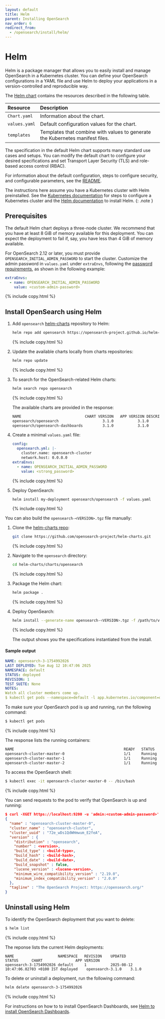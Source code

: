 ```yaml
---
layout: default
title: Helm
parent: Installing OpenSearch
nav_order: 6
redirect_from:
  - /opensearch/install/helm/
---
```


# Helm

Helm is a package manager that allows you to easily install and manage OpenSearch in a Kubernetes cluster. You can define your OpenSearch configurations in a YAML file and use Helm to deploy your applications in a version-controlled and reproducible way.

The [Helm chart](https://github.com/opensearch-project/helm-charts) contains the resources described in the following table.

Resource | Description
:--- | :---
`Chart.yaml` |  Information about the chart.
`values.yaml` |  Default configuration values for the chart.
`templates` |  Templates that combine with values to generate the Kubernetes manifest files.

The specification in the default Helm chart supports many standard use cases and setups. You can modify the default chart to configure your desired specifications and set Transport Layer Security (TLS) and role-based access control (RBAC).

For information about the default configuration, steps to configure security, and configurable parameters, see the
[README](https://github.com/opensearch-project/helm-charts/blob/main/README.md).

The instructions here assume you have a Kubernetes cluster with Helm preinstalled. See the [Kubernetes documentation](https://kubernetes.io/docs/setup/) for steps to configure a Kubernetes cluster and the [Helm documentation](https://helm.sh/docs/intro/install/) to install Helm.
{: .note }

## Prerequisites

The default Helm chart deploys a three-node cluster. We recommend that you have at least 8 GiB of memory available for this deployment. You can expect the deployment to fail if, say, you have less than 4 GiB of memory available.

For OpenSearch 2.12 or later, you must provide `OPENSEARCH_INITIAL_ADMIN_PASSWORD` to start the cluster. Customize the admin password in `values.yaml` under `extraEnvs`, following the [password requirements]({{site.url}}{{site.baseurl}}/install-and-configure/install-opensearch/docker/#password-requirements), as shown in the following example:

```yaml
extraEnvs:
  - name: OPENSEARCH_INITIAL_ADMIN_PASSWORD
    value: <custom-admin-password>
```
{% include copy.html %}

## Install OpenSearch using Helm

1. Add `opensearch` [helm-charts](https://github.com/opensearch-project/helm-charts) repository to Helm:

   ```bash
   helm repo add opensearch https://opensearch-project.github.io/helm-charts/
   ```
   {% include copy.html %}

1. Update the available charts locally from charts repositories:

   ```bash
   helm repo update
   ```
   {% include copy.html %}

1. To search for the OpenSearch-related Helm charts:

   ```bash
   helm search repo opensearch
   ```
   {% include copy.html %}

   The available charts are provided in the response:

   ```bash
   NAME                            	CHART VERSION	APP VERSION	DESCRIPTION                           
   opensearch/opensearch                  	3.1.0        	3.1.0      	A Helm chart for OpenSearch                      
   opensearch/opensearch-dashboards       	3.1.0        	3.1.0      	A Helm chart for OpenSearch Dashboards
   ```

1. Create a minimal `values.yaml` file:

   ```yaml
   config:
     opensearch.yml: |-
       cluster.name: opensearch-cluster
       network.host: 0.0.0.0
   extraEnvs:
     - name: OPENSEARCH_INITIAL_ADMIN_PASSWORD
       value: <strong_password>
   ```
   {% include copy.html %}

1. Deploy OpenSearch:

   ```bash
   helm install my-deployment opensearch/opensearch -f values.yaml
   ```
   {% include copy.html %}

You can also build the `opensearch-<VERSION>.tgz` file manually:

1. Clone the [helm-charts repo](https://github.com/opensearch-project/helm-charts/tree/main):

   ```bash
   git clone https://github.com/opensearch-project/helm-charts.git
   ```
   {% include copy.html %}

1. Navigate to the `opensearch` directory:

   ```bash
   cd helm-charts/charts/opensearch
   ```
   {% include copy.html %}

1. Package the Helm chart:

   ```bash
   helm package .
   ```
   {% include copy.html %}

1. Deploy OpenSearch:

   ```bash
   helm install --generate-name opensearch-<VERSION>.tgz -f /path/to/values.yaml
   ```
   {% include copy.html %}

   The output shows you the specifications instantiated from the install.


#### Sample output

  ```yaml
  NAME: opensearch-3-1754992026
  LAST DEPLOYED: Tue Aug 12 10:47:06 2025
  NAMESPACE: default
  STATUS: deployed
  REVISION: 1
  TEST SUITE: None
  NOTES:
  Watch all cluster members come up.
  $ kubectl get pods --namespace=default -l app.kubernetes.io/component=opensearch-cluster-master -w
  ```

To make sure your OpenSearch pod is up and running, run the following command:

```bash
$ kubectl get pods
```
{% include copy.html %}

The response lists the running containers:

```bash
NAME                                                  READY   STATUS    RESTARTS   AGE
opensearch-cluster-master-0                           1/1     Running   0          3m56s
opensearch-cluster-master-1                           1/1     Running   0          3m56s
opensearch-cluster-master-2                           1/1     Running   0          3m56s
```

To access the OpenSearch shell:

```bash
$ kubectl exec -it opensearch-cluster-master-0 -- /bin/bash
```
{% include copy.html %}

You can send requests to the pod to verify that OpenSearch is up and running:

```json
$ curl -XGET https://localhost:9200 -u 'admin:<custom-admin-password>' --insecure
{
  "name" : "opensearch-cluster-master-0",
  "cluster_name" : "opensearch-cluster",
  "cluster_uuid" : "72e_wDs1QdWHmwum_E2feA",
  "version" : {
    "distribution" : "opensearch",
    "number" : <version>,
    "build_type" : <build-type>,
    "build_hash" : <build-hash>,
    "build_date" : <build-date>,
    "build_snapshot" : false,
    "lucene_version" : <lucene-version>,
    "minimum_wire_compatibility_version" : "2.19.0",
    "minimum_index_compatibility_version" : "2.0.0"
  },
  "tagline" : "The OpenSearch Project: https://opensearch.org/"
}
```

## Uninstall using Helm

To identify the OpenSearch deployment that you want to delete:

```bash
$ helm list
```
{% include copy.html %}

The reponse lists the current Helm deployments:

```
NAME                   	NAMESPACE	REVISION	UPDATED                            	STATUS  	CHART           	APP VERSION
opensearch-3-1754992026	default  	1       	2025-08-12 10:47:06.02703 +0100 IST	deployed	opensearch-3.1.0	3.1.0      
```

To delete or uninstall a deployment, run the following command:

```bash
helm delete opensearch-3-1754992026
```
{% include copy.html %}

For instructions on how to to install OpenSearch Dashboards, see [Helm to install OpenSearch Dashboards]({{site.url}}{{site.baseurl}}/dashboards/install/helm/).
